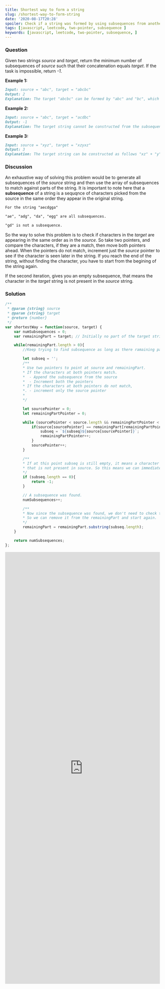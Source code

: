 ```yaml
---
title: Shortest way to form a string
slug: /shortest-way-to-form-string
date: '2020-08-17T20:28'
spoiler: Check if a string was formed by using subsequences from another.
tags: [javascript, leetcode, two-pointer, subsequence ]
keywords: [javascript, leetcode, two-pointer, subsequence, ]
---
```


### Question
Given two strings *source* and *target*, return the minimum number of subsequences of *source* such that their concatenation equals *target*. If the task is impossible, return *-1*.

**Example 1:**
```md
Input: source = "abc", target = "abcbc"
Output: 2
Explanation: The target "abcbc" can be formed by "abc" and "bc", which are subsequences of source "abc".
```

**Example 2:**
```md
Input: source = "abc", target = "acdbc"
Output: -1
Explanation: The target string cannot be constructed from the subsequences of source string due to the character "d" in target string.
```
**Example 3:**
```md
Input: source = "xyz", target = "xzyxz"
Output: 3
Explanation: The target string can be constructed as follows "xz" + "y" + "xz".
```
### Discussion

An exhaustive way of solving this problem would be to generate all subsequences of the *source* string and then use the array of subsequences to match against parts of the string.
It is important to note here that a **subsequence** of a string is a sequqnce of characters picked from the source in the same order they appear in the original string.

```md
For the string "aecdgga"

"ae", "adg", "da", "egg" are all subsequences.

"gd" is not a subsequence.
```

So the way to solve this problem is to check if characters in the *target* are appearing in the same order as in the *source*. So take two pointers, and compare the characters, if they are a match, then move both pointers ahead. When the pointers do not match, increment just the *source* pointer to see if the character is seen later in the string. If you reach the end of the string, without finding the character, you have to start from the begining of the string again.

If the second iteration, gives you an empty subsequence, that means the character in the *target* string is not present in the *source* string.

### Solution
```js
/**
 * @param {string} source
 * @param {string} target
 * @return {number}
 */
var shortestWay = function(source, target) {
    var numSubsequences = 0;
    var remainingPart = target; // Initially no part of the target string has been found.

    while(remainingPart.length > 0){
        //Keep trying to find subsequence as long as there ramaining part is not null

        let subseq = '';
        /**
        * Use two pointers to point at source and remainingPart.
        * If the characters at both pointers match.
        *  - Append the subsequence from the source
        *  - Increment both the pointers
        * If the characters at both pointers do not match,
        *. - increment only the source pointer
        *
        */

        let sourcePointer = 0;
        let remainingPartPointer = 0;

        while (sourcePointer < source.length && remainingPartPointer < remainingPart.length){
            if(source[sourcePointer] == remainingPart[remainingPartPointer]){
                subseq = `${subseq}${source[sourcePointer]}`;
                remainingPartPointer++;
            }
            sourcePointer++;
        }

        /**
        * If at this point subseq is still empty, it means a character was found in the remainingPart
        * that is not present in source. So this means we can immediately return -1.
        */
        if (subseq.length == 0){
            return -1;
        }

        // A subsequence was found.
        numSubsequences++;

        /**
        * Now since the subsequence was found, we don't need to check that part.
        * So we can remove it from the remainingPart and start again.
        */
        remainingPart = remainingPart.substring(subseq.length);
    }

    return numSubsequences;
};
```
<iframe height="1400px" width="100%" src="https://repl.it/@jagzviruz/Shortest-way-to-form-string?lite=true" scrolling="no" frameborder="no" allowtransparency="true" allowfullscreen="true" sandbox="allow-forms allow-pointer-lock allow-popups allow-same-origin allow-scripts allow-modals"></iframe>
